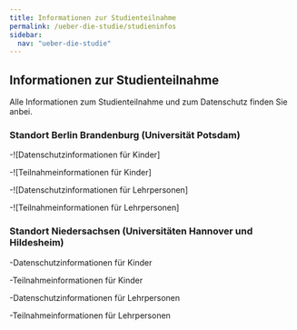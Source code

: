 ```yaml
---
title: Informationen zur Studienteilnahme
permalink: /ueber-die-studie/studieninfos
sidebar:
  nav: "ueber-die-studie"
---
```


## Informationen zur Studienteilnahme

Alle Informationen zum Studienteilnahme und zum Datenschutz finden Sie anbei.

### Standort Berlin Brandenburg (Universität Potsdam)

-![Datenschutzinformationen für Kinder] 

-![Teilnahmeinformationen für Kinder]


-![Datenschutzinformationen für Lehrpersonen]

-![Teilnahmeinformationen für Lehrpersonen]

### Standort Niedersachsen (Universitäten Hannover und Hildesheim)

-Datenschutzinformationen für Kinder

-Teilnahmeinformationen für Kinder


-Datenschutzinformationen für Lehrpersonen

-Teilnahmeinformationen für Lehrpersonen
